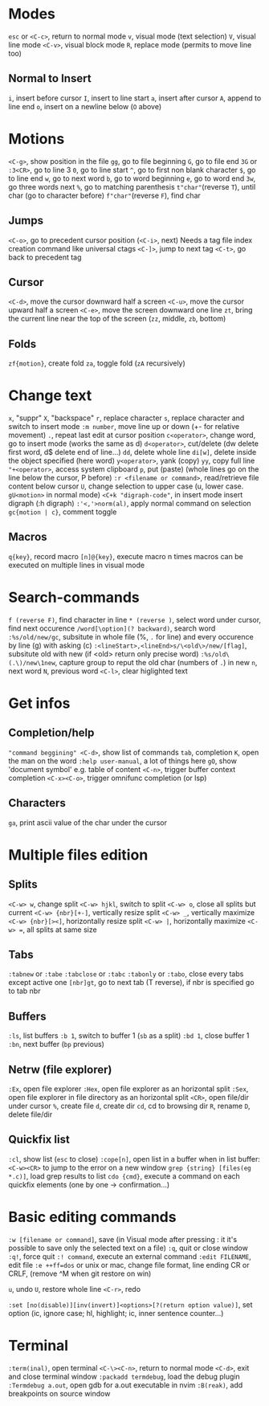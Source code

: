 # Modes

`esc` or `<C-c>`, return to normal mode
`v`, visual mode (text selection)
`V`, visual line mode
`<C-v>`, visual block mode
`R`, replace mode (permits to move line too)
## Normal to Insert
`i`, insert before cursor
`I`, insert to line start
`a`, insert after cursor
`A`, append to line end
`o`, insert on a newline below (`O` above)


# Motions

`<C-g>`, show position in the file
`gg`, go to file beginning
`G`, go to file end
`3G` or `:3<CR>`, go to line 3
`0`, go to line start
`^`, go to first non blank character
`$`, go to line end
`w`, go to next word
`b`, go to word beginning
`e`, go to word end
`3w`, go three words next
`%`, go to matching parenthesis
`t"char"`(reverse `T`), until char (go to character before)
`f"char"`(reverse `F`), find char

## Jumps
`<C-o>`, go to precedent cursor position (`<C-i>`, next)
Needs a tag file index creation command like universal ctags
`<C-]>`, jump to next tag
`<C-t>`, go back to precedent tag

## Cursor
`<C-d>`, move the cursor downward half a screen
`<C-u>`, move the cursor upward half a screen
`<C-e>`, move the screen downward one line
`zt`, bring the current line near the top of the screen (`zz`, middle, `zb`, bottom)

## Folds
`zf{motion}`, create fold
`za`, toggle fold (`zA` recursively)


# Change text
`x`, "suppr"
`X`, "backspace"
`r`, replace character
`s`, replace character and switch to insert mode
`:m number`, move line up or down (+- for relative movement)
`.`, repeat last edit at cursor position
`c<operator>`, change word, go to insert mode (works the same as d)
`d<operator>`, cut/delete (dw delete first word, d$ delete end of line...)
`dd`, delete whole line
`di[w]`, delete inside the object specified (here word)
`y<operator>`, yank (copy)
`yy`, copy full line
`"+<operator>`, access system clipboard
`p`, put (paste) (whole lines go on the line below the cursor, P before)
`:r <filename or command>`, read/retrieve file content below cursor
`U`, change selection to upper case (u, lower case. `gU<motion>` in normal mode)
`<C+k "digraph-code"`, in insert mode insert digraph (:h digraph)
`:'<,'>norm(al)`, apply normal command on selection
`gc{motion | c}`, comment toggle
## Macros
`q{key}`, record macro
`[n]@{key}`, execute macro n times
macros can be executed on multiple lines in visual mode


# Search-commands
`f (reverse F)`, find character in line
`* (reverse )`, select word under cursor, find next occurence
`/word[\option](? backward)`, search word
`:%s/old/new/gc`, subsitute in whole file (%, `.` for line) and every occurence by line (g) with asking (c)
`:<lineStart>,<lineEnd>s/\<old\>/new/[flag]`, subsitute old with new (if \<old\> return only precise word)
`:%s/old\(.\)/new\1new`, capture group to reput the old char (numbers of `.`) in new
`n`, next word
`N`, previous word
`<C-l>`, clear higlighted text


# Get infos

## Completion/help
`"command beggining" <C-d>`, show list of commands
`tab`, completion
`K`, open the man on the word
`:help user-manual`, a lot of things here
`gO`, show 'document symbol' e.g. table of content
`<C-n>`, trigger buffer context completion
`<C-x><C-o>`, trigger omnifunc completion (or lsp)

## Characters
`ga`, print ascii value of the char under the cursor


# Multiple files edition

## Splits
`<C-w> w`, change split
`<C-w> hjkl`, switch to split
`<C-w> o`, close all splits but current
`<C-w> {nbr}[+-]`, vertically resize split
`<C-w> _`, vertically maximize
`<C-w> {nbr}[><]`, horizontally resize split
`<C-w> |`, horizontally maximize
`<C-w> =`, all splits at same size

## Tabs
`:tabnew` or `:tabe`
`:tabclose` or `:tabc`
`:tabonly` or `:tabo`, close every tabs except active one
`[nbr]gt`, go to next tab (T reverse), if nbr is specified go to tab nbr

## Buffers
`:ls`, list buffers
`:b 1`, switch to buffer 1 (`sb` as a split)
`:bd 1`, close buffer 1
`:bn`, next buffer (`bp` previous)

## Netrw (file explorer)
`:Ex`, open file explorer
`:Hex`, open file explorer as an horizontal split
`:Sex`, open file explorer in file directory as an horizontal split
`<CR>`, open file/dir under cursor
`%`, create file
`d`, create dir
`cd`, cd to browsing dir
`R`, rename
`D`, delete file/dir

## Quickfix list
`:cl`, show list (`esc` to close)
`:cope[n]`, open list in a buffer
when in list buffer: `<C-w><CR>` to jump to the error on a new window
`grep {string} [files(eg *.c)]`, load grep results to list
`cdo {cmd}`, execute a command on each quickfix elements (one by one -> confirmation...)

# Basic editing commands
`:w [filename or command]`, save (in Visual mode after pressing : it it's possible to save only the selected text on a file)
`:q`, quit or close window
`:q!`, force quit
`:! command`, execute an external command
`:edit FILENAME`, edit file
`:e ++ff=dos` or unix or mac, change file format, line ending CR or CRLF, (remove ^M when git restore on win)

`u`, undo
`U`, restore whole line
`<C-r>`, redo

`:set [no(disable)][inv(invert)]<options>[?(return option value)]`, set option (ic, ignore case; hl, highlight; ic, inner sentence counter...)

# Terminal
`:term(inal)`, open terminal
`<C-\><C-n>`, return to normal mode
`<C-d>`, exit and close terminal window
`:packadd termdebug`, load the debug plugin
`:Termdebug a.out`, open gdb for a.out executable in nvim
`:B(reak)`, add breakpoints on source window
